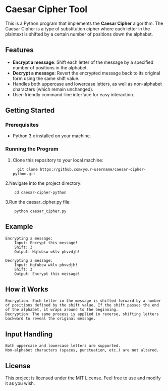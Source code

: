 # Caesar Cipher Tool

This is a Python program that implements the **Caesar Cipher** algorithm. The Caesar Cipher is a type of substitution cipher where each letter in the plaintext is shifted by a certain number of positions down the alphabet.

## Features

- **Encrypt a message**: Shift each letter of the message by a specified number of positions in the alphabet.
- **Decrypt a message**: Revert the encrypted message back to its original form using the same shift value.
- Handles both uppercase and lowercase letters, as well as non-alphabet characters (which remain unchanged).
- User-friendly command-line interface for easy interaction.

## Getting Started

### Prerequisites

- Python 3.x installed on your machine.

### Running the Program

1. Clone this repository to your local machine:

         git clone https://github.com/your-username/caesar-cipher-python.git

2.Navigate into the project directory:
  
        cd caesar-cipher-python

3.Run the caesar_cipher.py file:
  
        python caesar_cipher.py
  
## Example

    Encrypting a message:
        Input: Encrypt this message!
        Shift: 3
        Output: Hqfubsw wklv phvvdjh!

    Decrypting a message:
        Input: Hqfubsw wklv phvvdjh!
        Shift: 3
        Output: Encrypt this message!

## How it Works

    Encryption: Each letter in the message is shifted forward by a number of positions defined by the shift value. If the shift passes the end of the alphabet, it wraps around to the beginning.
    Decryption: The same process is applied in reverse, shifting letters backward to reveal the original message.

## Input Handling

    Both uppercase and lowercase letters are supported.
    Non-alphabet characters (spaces, punctuation, etc.) are not altered.

## License

This project is licensed under the MIT License. Feel free to use and modify it as you wish.
